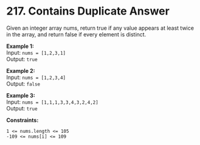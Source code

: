 # 217. Contains Duplicate Answer

Given an integer array nums, return true if any value appears at least twice in the array, and return false if every element is distinct.  
  
   
  
**Example 1:**  
Input: ```nums = [1,2,3,1]```  
Output: ```true```  
  
**Example 2:**  
Input: ```nums = [1,2,3,4]```  
Output: ```false```  
  
**Example 3:**  
Input: ```nums = [1,1,1,3,3,4,3,2,4,2]```  
Output: ```true```
     
  
**Constraints:**  
  
```1 <= nums.length <= 105```  
```-109 <= nums[i] <= 109```  